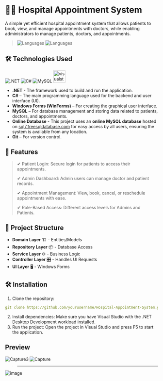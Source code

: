 # 🏥📅 Hospital Appointment System
A simple yet efficient hospital appointment system that allows patients to book, view, and manage appointments with doctors, while enabling administrators to manage patients, doctors, and appointments.
>![Languages](https://img.shields.io/badge/Languages-C%23-blue)
>![Languages](https://img.shields.io/badge/Languages-SQL-blue)

## 🛠️ Technologies Used
![.NET](https://img.shields.io/badge/.NET-512BD4?style=for-the-badge&logo=.net&logoColor=white)
![C#](https://img.shields.io/badge/C%23-239120?style=for-the-badge&logo=c-sharp&logoColor=white)
![MySQL](https://img.shields.io/badge/MySQL-4479A1?style=for-the-badge&logo=mysql&logoColor=white)
<img src="https://cdn.jsdelivr.net/gh/devicons/devicon/icons/visualstudio/visualstudio-plain.svg" height="40" alt="visualstudio logo"  />
- **.NET** - The framework used to build and run the application.
- **C#** – The main programming language used for the backend and user interface (UI).
- **Windows Forms (WinForms)** – For creating the graphical user interface.
- **MySQL** – For database management and storing data related to patients, doctors, and appointments.
- **Online Database** - This project uses an **online MySQL database** hosted on [sql7.freesqldatabase.com](https://www.freesqldatabase.com) for easy access by all users, ensuring the system is available from any location.
- **Git** – For version control.

## 🎯 Features
  > ✔ Patient Login: Secure login for patients to access their appointments.
> 
  > ✔ Admin Dashboard: Admin users can manage doctor and patient records.
> 
  > ✔ Appointment Management: View, book, cancel, or reschedule appointments with ease.
> 
  > ✔ Role-Based Access: Different access levels for Admins and Patients.

## 📁 Project Structure
  - **Domain Layer** 🏗 - Entities/Models
  - **Repository Layer** 📦 - Database Access
  - **Service Layer** ⚙ - Business Logic
  - **Controller Layer** 🎛 - Handles UI Requests
  - **UI Layer** 🖥 - Windows Forms

## 🛠️ Installation
1. Clone the repository:
```yaml
git clone https://github.com/yourusername/Hospital-Appointment-System.git
```

2. Install dependencies:  Make sure you have Visual Studio with the .NET Desktop Development workload installed.
3. Run the project:  Open the project in Visual Studio and press F5 to start the application.

## Preview
![Capture3](https://github.com/user-attachments/assets/65822090-1318-4abc-b184-b887b2195065)
![Capture](https://github.com/user-attachments/assets/10d9409a-00bb-4047-b39a-7443755640e1)
> -----------------------------------------------------------------------------------------
![image](https://github.com/user-attachments/assets/979f512f-47ea-4ba1-bf43-619a1c702900)
